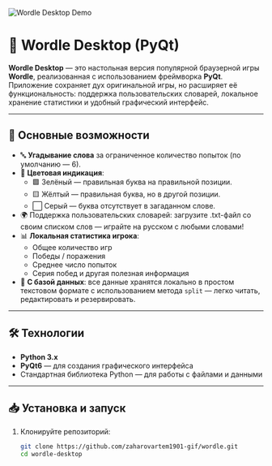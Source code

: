 ![Wordle Desktop Demo](https://github.com/user-attachments/assets/f014af6b-2709-4bfa-9674-e6cabaeb9754)

# 🧩 Wordle Desktop (PyQt)

**Wordle Desktop** — это настольная версия популярной браузерной игры **Wordle**, реализованная с использованием фреймворка **PyQt**.  
Приложение сохраняет дух оригинальной игры, но расширяет её функциональность: поддержка пользовательских словарей, локальное хранение статистики и удобный графический интерфейс.

---

## 🎯 Основные возможности

- 🔤 **Угадывание слова** за ограниченное количество попыток (по умолчанию — 6).
- 📌 **Цветовая индикация**:
  - 🟩 Зелёный — правильная буква на правильной позиции.
  - 🟨 Жёлтый — правильная буква, но в другой позиции.
  - ⬜ Серый — буква отсутствует в загаданном слове.
- 🌍 Поддержка пользовательских словарей: загрузите .txt-файл со своим списком слов — играйте на русском с любыми словами!
- 📊 **Локальная статистика игрока**:
  - Общее количество игр
  - Победы / поражения
  - Среднее число попыток
  - Серия побед и другая полезная информация
- 💾 **С базой данных**: все данные хранятся локально в простом текстовом формате с использованием метода `split` — легко читать, редактировать и резервировать.

---

## 🛠 Технологии

- **Python 3.x**
- **PyQt6** — для создания графического интерфейса
- Стандартная библиотека Python — для работы с файлами и данными

---

## 📥 Установка и запуск

1. Клонируйте репозиторий:
   ```bash
   git clone https://github.com/zaharovartem1901-gif/wordle.git
   cd wordle-desktop
